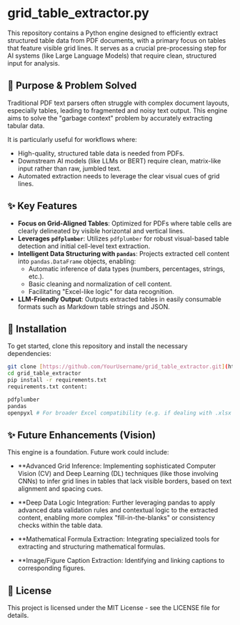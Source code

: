 # grid_table_extractor.py
This repository contains a Python engine designed to efficiently extract structured table data from PDF documents, with a primary focus on tables that feature visible grid lines.
It serves as a crucial pre-processing step for AI systems (like Large Language Models) that require clean, structured input for analysis.

## 🎯 Purpose & Problem Solved

Traditional PDF text parsers often struggle with complex document layouts, especially tables, leading to fragmented and noisy text output. This engine aims to solve the "garbage context" problem by accurately extracting tabular data.

It is particularly useful for workflows where:
* High-quality, structured table data is needed from PDFs.
* Downstream AI models (like LLMs or BERT) require clean, matrix-like input rather than raw, jumbled text.
* Automated extraction needs to leverage the clear visual cues of grid lines.

## ✨ Key Features

* **Focus on Grid-Aligned Tables**: Optimized for PDFs where table cells are clearly delineated by visible horizontal and vertical lines.
* **Leverages `pdfplumber`**: Utilizes `pdfplumber` for robust visual-based table detection and initial cell-level text extraction.
* **Intelligent Data Structuring with `pandas`**: Projects extracted cell content into `pandas.DataFrame` objects, enabling:
    * Automatic inference of data types (numbers, percentages, strings, etc.).
    * Basic cleaning and normalization of cell content.
    * Facilitating "Excel-like logic" for data recognition.
* **LLM-Friendly Output**: Outputs extracted tables in easily consumable formats such as Markdown table strings and JSON.

## 🚀 Installation

To get started, clone this repository and install the necessary dependencies:

```bash
git clone [https://github.com/YourUsername/grid_table_extractor.git](https://github.com/YourUsername/grid_table_extractor.git)
cd grid_table_extractor
pip install -r requirements.txt
requirements.txt content:

pdfplumber
pandas
openpyxl # For broader Excel compatibility (e.g. if dealing with .xlsx outputs from other tools)

```
## ✨ Future Enhancements (Vision)
This engine is a foundation. Future work could include:

* **Advanced Grid Inference: Implementing sophisticated Computer Vision (CV) and Deep Learning (DL) techniques (like those involving CNNs) to infer grid lines in tables that lack visible borders, based on text alignment and spacing cues.

* **Deep Data Logic Integration: Further leveraging pandas to apply advanced data validation rules and contextual logic to the extracted content, enabling more complex "fill-in-the-blanks" or consistency checks within the table data.

* **Mathematical Formula Extraction: Integrating specialized tools for extracting and structuring mathematical formulas.

* **Image/Figure Caption Extraction: Identifying and linking captions to corresponding figures.

## 📄 License
This project is licensed under the MIT License - see the LICENSE file for details.


